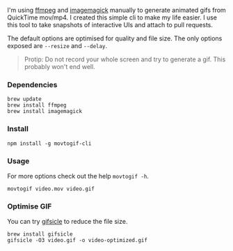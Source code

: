 I'm using [ffmpeg](https://ffmpeg.org/) and [imagemagick](http://www.imagemagick.org/) manually to generate animated gifs from QuickTime mov/mp4. I created this simple cli to make my life easier. I use this tool to take snapshots of interactive UIs and attach to pull requests.

The default options are optimised for quality and file size. The only options exposed are `--resize` and `--delay`.

> Protip: Do not record your whole screen and try to generate a gif. This probably won't end well.

### Dependencies

```
brew update
brew install ffmpeg
brew install imagemagick
```

### Install

`npm install -g movtogif-cli`

### Usage

For more options check out the help `movtogif -h`.

`movtogif video.mov video.gif`

### Optimise GIF

You can try [gifsicle](https://www.lcdf.org/gifsicle/) to reduce the file size.

```
brew install gifsicle
gifsicle -O3 video.gif -o video-optimized.gif
```
